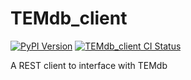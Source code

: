 # TEMdb_client

[![PyPI Version](https://img.shields.io/pypi/v/TEMdb_client.svg)](https://pypi.org/project/TEMdb_client/)
[![TEMdb_client CI Status](https://github.com/TilEM-project/TEMdb_client/actions/workflows/main.yaml/badge.svg)](https://github.com/TilEM-project/TEMdb_client/actions/workflows/main.yaml)

A REST client to interface with TEMdb